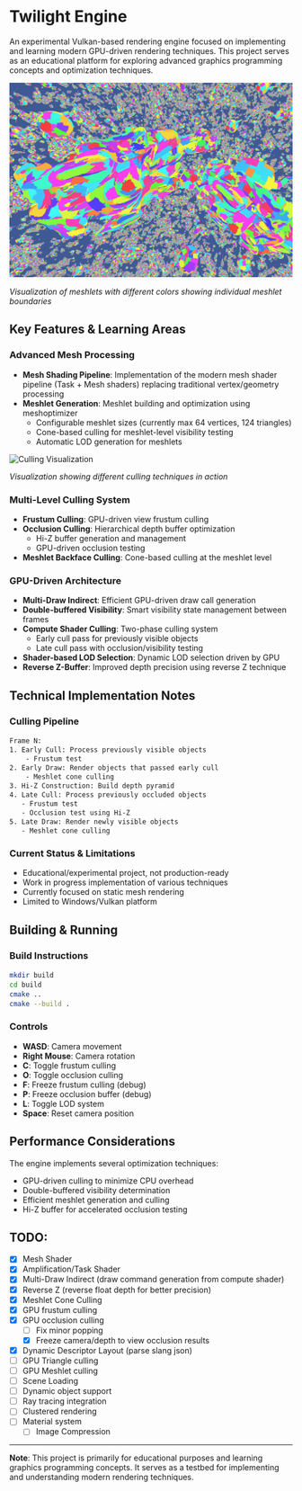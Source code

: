 # Twilight Engine

An experimental Vulkan-based rendering engine focused on implementing and learning modern GPU-driven rendering techniques. This project serves as an educational platform for exploring advanced graphics programming concepts and optimization techniques.

![Meshlet Visualization](images/meshlets.png)

*Visualization of meshlets with different colors showing individual meshlet boundaries*

## Key Features & Learning Areas

### Advanced Mesh Processing
- **Mesh Shading Pipeline**: Implementation of the modern mesh shader pipeline (Task + Mesh shaders) replacing traditional vertex/geometry processing
- **Meshlet Generation**: Meshlet building and optimization using meshoptimizer
  - Configurable meshlet sizes (currently max 64 vertices, 124 triangles)
  - Cone-based culling for meshlet-level visibility testing
  - Automatic LOD generation for meshlets

![Culling Visualization](images/ss.png)

*Visualization showing different culling techniques in action*

### Multi-Level Culling System
- **Frustum Culling**: GPU-driven view frustum culling
- **Occlusion Culling**: Hierarchical depth buffer optimization
  - Hi-Z buffer generation and management
  - GPU-driven occlusion testing
- **Meshlet Backface Culling**: Cone-based culling at the meshlet level

### GPU-Driven Architecture
- **Multi-Draw Indirect**: Efficient GPU-driven draw call generation
- **Double-buffered Visibility**: Smart visibility state management between frames
- **Compute Shader Culling**: Two-phase culling system
  - Early cull pass for previously visible objects
  - Late cull pass with occlusion/visibility testing
- **Shader-based LOD Selection**: Dynamic LOD selection driven by GPU
- **Reverse Z-Buffer**: Improved depth precision using reverse Z technique

## Technical Implementation Notes

### Culling Pipeline
```
Frame N:
1. Early Cull: Process previously visible objects
    - Frustum test
2. Early Draw: Render objects that passed early cull
    - Meshlet cone culling
3. Hi-Z Construction: Build depth pyramid
4. Late Cull: Process previously occluded objects
   - Frustum test
   - Occlusion test using Hi-Z
5. Late Draw: Render newly visible objects
   - Meshlet cone culling
```

### Current Status & Limitations
- Educational/experimental project, not production-ready
- Work in progress implementation of various techniques
- Currently focused on static mesh rendering
- Limited to Windows/Vulkan platform

## Building & Running

### Build Instructions
```bash
mkdir build
cd build
cmake ..
cmake --build .
```

### Controls
- **WASD**: Camera movement
- **Right Mouse**: Camera rotation
- **C**: Toggle frustum culling
- **O**: Toggle occlusion culling
- **F**: Freeze frustum culling (debug)
- **P**: Freeze occlusion buffer (debug)
- **L**: Toggle LOD system
- **Space**: Reset camera position

## Performance Considerations

The engine implements several optimization techniques:
- GPU-driven culling to minimize CPU overhead
- Double-buffered visibility determination
- Efficient meshlet generation and culling
- Hi-Z buffer for accelerated occlusion testing

## TODO:
- [x] Mesh Shader
- [x] Amplification/Task Shader
- [x] Multi-Draw Indirect (draw command generation from compute shader)
- [x] Reverse Z (reverse float depth for better precision)
- [x] Meshlet Cone Culling
- [x] GPU frustum culling
- [x] GPU occlusion culling
	- [ ] Fix minor popping
	- [x] Freeze camera/depth to view occlusion results
- [x] Dynamic Descriptor Layout (parse slang json)
- [ ] GPU Triangle culling
- [ ] GPU Meshlet culling
- [ ] Scene Loading
- [ ] Dynamic object support
- [ ] Ray tracing integration
- [ ] Clustered rendering
- [ ] Material system
    - [ ] Image Compression
---

**Note**: This project is primarily for educational purposes and learning graphics programming concepts. It serves as a testbed for implementing and understanding modern rendering techniques.
